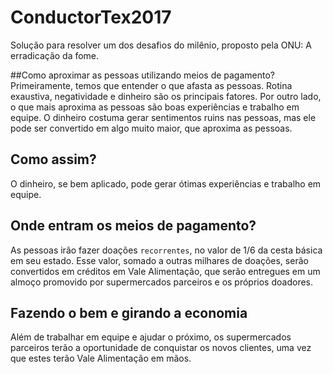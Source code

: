 # ConductorTex2017
Solução para resolver um dos desafios do milênio, proposto pela ONU: A erradicação da fome.

##Como aproximar as pessoas utilizando meios de pagamento?
  Primeiramente, temos que entender o que afasta as pessoas. Rotina exaustiva, negatividade e dinheiro são os principais fatores. Por outro lado, o que mais aproxima as pessoas são boas experiências e trabalho em equipe.
  O dinheiro costuma gerar sentimentos ruins nas pessoas, mas ele pode ser convertido em algo muito maior, que aproxima as pessoas.
  
## Como assim?
  O dinheiro, se bem aplicado, pode gerar ótimas experiências e trabalho em equipe.

## Onde entram os meios de pagamento?
  As pessoas irão fazer doações `recorrentes`, no valor de 1/6 da cesta básica em seu estado. Esse valor, somado a outras milhares de doações, serão convertidos em créditos em Vale Alimentação, que serão entregues em um almoço promovido por supermercados parceiros e os próprios doadores. 
 
## Fazendo o bem e girando a economia
  Além de trabalhar em equipe e ajudar o próximo, os supermercados parceiros terão a oportunidade de conquistar os novos clientes, uma vez que estes terão Vale Alimentação em mãos.
